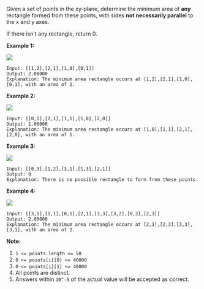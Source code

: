 Given a set of points in the xy-plane, determine the minimum area of **any**
rectangle formed from these points, with sides **not necessarily parallel** to
the x and y axes.

If there isn't any rectangle, return 0.



**Example 1:**

![](https://assets.leetcode.com/uploads/2018/12/21/1a.png)

    
    
    Input: [[1,2],[2,1],[1,0],[0,1]]
    Output: 2.00000
    Explanation: The minimum area rectangle occurs at [1,2],[2,1],[1,0],[0,1], with an area of 2.
    

**Example 2:**

![](https://assets.leetcode.com/uploads/2018/12/22/2.png)

    
    
    Input: [[0,1],[2,1],[1,1],[1,0],[2,0]]
    Output: 1.00000
    Explanation: The minimum area rectangle occurs at [1,0],[1,1],[2,1],[2,0], with an area of 1.
    

**Example 3:**

![](https://assets.leetcode.com/uploads/2018/12/22/3.png)

    
    
    Input: [[0,3],[1,2],[3,1],[1,3],[2,1]]
    Output: 0
    Explanation: There is no possible rectangle to form from these points.
    

**Example 4:**

![](https://assets.leetcode.com/uploads/2018/12/21/4c.png)

    
    
    Input: [[3,1],[1,1],[0,1],[2,1],[3,3],[3,2],[0,2],[2,3]]
    Output: 2.00000
    Explanation: The minimum area rectangle occurs at [2,1],[2,3],[3,3],[3,1], with an area of 2.
    



**Note:**

  1. `1 <= points.length <= 50`
  2. `0 <= points[i][0] <= 40000`
  3. `0 <= points[i][1] <= 40000`
  4. All points are distinct.
  5. Answers within `10^-5` of the actual value will be accepted as correct.

